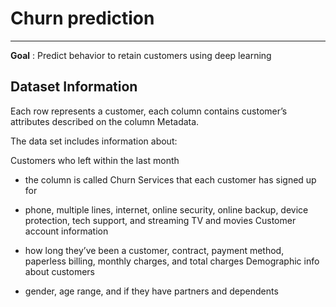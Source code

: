 # Churn prediction

---

**Goal** : Predict behavior to retain customers using deep learning

## Dataset Information

Each row represents a customer, each column contains customer’s attributes described on the column Metadata.

The data set includes information about:

Customers who left within the last month 

* the column is called Churn
Services that each customer has signed up for 

* phone, multiple lines, internet, online security, online backup, device protection, tech support, and streaming TV and movies
Customer account information 

* how long they’ve been a customer, contract, payment method, paperless billing, monthly charges, and total charges
Demographic info about customers 

* gender, age range, and if they have partners and dependents
